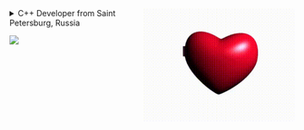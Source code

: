 <!-- ![](https://github.com/cypotat/cypotat/blob/main/cat_lamp.gif?raw=true) -->
<!-- <img align="right" alt="GIF" src="https://github.com/CyberPotat42/CyberPotat42/blob/main/kit.gif" /> -->
<!-- <img align="right" alt="GIF" src="https://github.com/L0rdLizard/L0rdLizard/blob/main/catgrey.gif?" /> -->
<img align="right" alt="GIF" height=200 src="https://github.com/L0rdLizard/L0rdLizard/blob/main/my-beloved-programming.gif" />
<!-- <img align="right" alt="GIF" src="https://github.com/L0rdLizard/L0rdLizard/blob/main/Lampcat.gif?" /> -->
<details>
  <summary>C++ Developer from Saint Petersburg, Russia</summary>
  <!--
  <br>
  <img alt="GIF" height=200 src="https://github.com/L0rdLizard/L0rdLizard/blob/main/my-beloved-programming.gif" />
  <br>
  -->
</details>

<!-- <p> <img src="https://github-readme-stats.vercel.app/api/top-langs/?username=L0rdLizard&layout=compact&theme=tokyonight&bg_color=00000000&show_icons=true&hide_border=true&rank_icon=percentile&hide_rank=true)](https://github.com/anuraghazra/github-readme-stats" /></p> -->

<!--
<p>
  <img src="https://github-readme-stats.vercel.app/api/top-langs/?username=L0rdLizard&layout=compact&theme=tokyonight&bg_color=00000000&show_icons=true&hide_border=true&rank_icon=percentile&hide_rank=true&langs_count=6&hide=Perl,Vue,RobotFramework,M4" />
</p>
-->

<p>
  <img src="https://github-readme-stats.vercel.app/api/top-langs/?username=L0rdLizard&layout=compact&theme=tokyonight&bg_color=00000000&show_icons=true&hide_border=true&rank_icon=percentile&hide_rank=true&langs_count=6&hide=Perl,Vue,RobotFramework,M4,Jupyter%20Notebook" />
</p>
